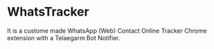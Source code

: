 # WhatsTracker

It is a custome made WhatsApp (Web) Contact Online Tracker Chrome extension with a Telaegarm Bot Notifier.
